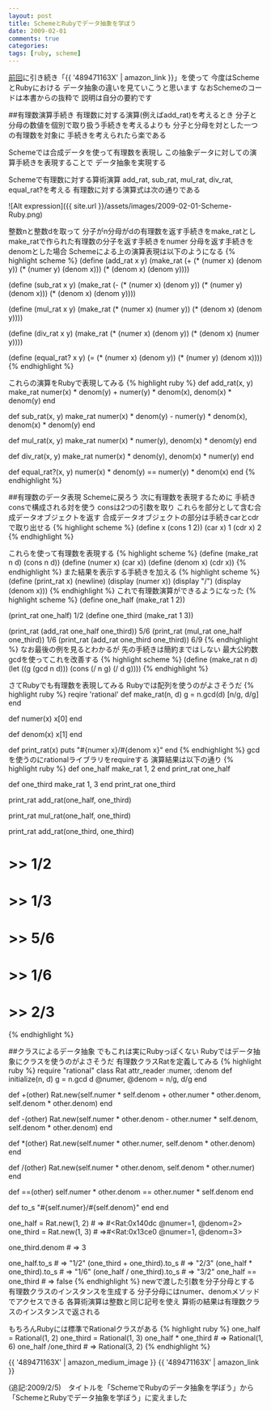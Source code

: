 ```yaml
---
layout: post
title: SchemeとRubyでデータ抽象を学ぼう
date: 2009-02-01
comments: true
categories:
tags: [ruby, scheme]
---
```



[前回](/2009/01/31/notitle/)に引き続き「{{ '489471163X' | amazon_link }}」を使って
今度はSchemeとRubyにおける
データ抽象の違いを見ていこうと思います
なおSchemeのコードは本書からの抜粋で
説明は自分の要約です

##有理数演算手続き
有理数に対する演算(例えばadd_rat)を考えるとき
分子と分母の数値を個別で取り扱う手続きを考えるよりも
分子と分母を対とした一つの有理数を対象に
手続きを考えられたら楽である

Schemeでは合成データを使って有理数を表現し
この抽象データに対しての演算手続きを表現することで
データ抽象を実現する

Schemeで有理数に対する算術演算
add_rat, sub_rat, mul_rat, div_rat, equal_rat?を考える
有理数に対する演算式は次の通りである

![Alt expression]({{ site.url }}/assets/images/2009-02-01-Scheme-Ruby.png)

整数nと整数dを取って
分子がn分母がdの有理数を返す手続きをmake_ratとし
make_ratで作られた有理数の分子を返す手続きをnumer
分母を返す手続きをdenomとした場合
Schemeによる上の演算表現は以下のようになる
{% highlight scheme %}
 (define (add_rat x y)
        (make_rat (+ (* (numer x) (denom y))
                                (* (numer y) (denom x)))
                           (* (denom x) (denom y))))
 
 (define (sub_rat x y)
        (make_rat (- (* (numer x) (denom y))
                               (* (numer y) (denom x)))
                           (* (denom x) (denom y))))
 
 (define (mul_rat x y)
       (make_rat (* (numer x) (numer y))
                          (* (denom x) (denom y))))
 
 (define (div_rat x y)
       (make_rat (* (numer x) (denom y))
                          (* (denom x) (numer y))))
 
 (define (equal_rat? x y)
       (= (* (numer x) (denom y))
            (* (numer y) (denom x))))
{% endhighlight %}

これらの演算をRubyで表現してみる
{% highlight ruby %}
 def add_rat(x, y)
   make_rat numer(x) * denom(y) + numer(y) * denom(x), 
            denom(x) * denom(y)
 end
 
 def sub_rat(x, y)
   make_rat numer(x) * denom(y) - numer(y) * denom(x),
            denom(x) * denom(y)
 end
 
 def mul_rat(x, y)
   make_rat numer(x) * numer(y),
            denom(x) * denom(y)
 end
 
 def div_rat(x, y)
   make_rat numer(x) * denom(y),
            denom(x) * numer(y)
 end
 
 def equal_rat?(x, y)
   numer(x) * denom(y) == numer(y) * denom(x)
 end
{% endhighlight %}

##有理数のデータ表現
Schemeに戻ろう
次に有理数を表現するために
手続きconsで構成される対を使う
consは2つの引数を取り
これらを部分として含む合成データオブジェクトを返す
合成データオブジェクトの部分は手続きcarとcdrで取り出せる
{% highlight scheme %}
 (define x (cons 1 2))
 (car x)
 1
 (cdr x)
 2
{% endhighlight %}

これらを使って有理数を表現する
{% highlight scheme %}
 (define (make_rat n d) (cons n d))
 (define (numer x) (car x))
 (define (denom x) (cdr x))
{% endhighlight %}
また結果を表示する手続きを加える
{% highlight scheme %}
 (define (print_rat x)
 	 (newline)
 	(display (numer x))
 	(display "/")
 	(display (denom x)))
{% endhighlight %}
これで有理数演算ができるようになった
{% highlight scheme %}
 (define one_half (make_rat 1 2))
 
 (print_rat one_half)
 1/2
 (define one_third (make_rat 1 3))
 
 (print_rat (add_rat one_half one_third))
 5/6
 (print_rat (mul_rat one_half one_third))
 1/6
 (print_rat (add_rat one_third one_third))
 6/9
{% endhighlight %}
なお最後の例を見るとわかるが
先の手続きは簡約まではしない
最大公約数gcdを使ってこれを改善する
{% highlight scheme %}
(define (make_rat n d)
 	(let ((g (gcd n d)))
 	 (cons (/ n g) (/ d g))))
{% endhighlight %}

さてRubyでも有理数を表現してみる
Rubyでは配列を使うのがよさそうだ
{% highlight ruby %}
 reqire 'rational'
 def make_rat(n, d)
   g = n.gcd(d)
   [n/g, d/g]
 end
 
 def numer(x)
   x[0]
 end
 
 def denom(x)
   x[1]
 end
 
 def print_rat(x)
   puts "#{numer x}/#{denom x}"
 end
{% endhighlight %}
gcdを使うのにrationalライブラリをrequireする
演算結果は以下の通り
{% highlight ruby %}
 def one_half
   make_rat 1, 2
 end
 print_rat one_half
 
 def one_third
   make_rat 1, 3
 end
 print_rat one_third
 
 print_rat add_rat(one_half, one_third)
 
 print_rat mul_rat(one_half, one_third)
 
 print_rat add_rat(one_third, one_third)
 # >> 1/2
 # >> 1/3
 # >> 5/6
 # >> 1/6
 # >> 2/3
{% endhighlight %}

##クラスによるデータ抽象
でもこれは実にRubyっぽくない
Rubyではデータ抽象にクラスを使うのがよさそうだ
有理数クラスRatを定義してみる
{% highlight ruby %}
 require "rational"
 class Rat
   attr_reader :numer, :denom
   def initialize(n, d)
     g = n.gcd d
     @numer, @denom = n/g, d/g
   end
   
   def +(other)
    Rat.new(self.numer * self.denom + other.numer * other.denom,
             self.denom * other.denom)
   end
   
   def -(other)
    Rat.new(self.numer * other.denom - other.numer * self.denom,
             self.denom * other.denom)
   end
   
   def *(other)
     Rat.new(self.numer * other.numer,
             self.denom * other.denom)
   end
   
   def /(other)
     Rat.new(self.numer * other.denom,
             self.denom * other.numer)
   end
   
   def ==(other)
     self.numer * other.denom == other.numer * self.denom
   end
   
   def to_s
     "#{self.numer}/#{self.denom}"
   end
 end
 
 one_half = Rat.new(1, 2) # => #<Rat:0x140dc @numer=1, @denom=2>
 one_third = Rat.new(1, 3) # =>#<Rat:0x13ce0 @numer=1, @denom=3>
 
 one_third.denom # => 3
 
 one_half.to_s # => "1/2"
 (one_third + one_third).to_s # => "2/3"
 (one_half * one_third).to_s # => "1/6"
 (one_half / one_third).to_s # => "3/2"
 one_half == one_third # => false
{% endhighlight %}
newで渡した引数を分子分母とする
有理数クラスのインスタンスを生成する
分子分母にはnumer、denomメソッドでアクセスできる
各算術演算は整数と同じ記号を使え
算術の結果は有理数クラスのインスタンスで返される

もちろんRubyには標準でRationalクラスがある
{% highlight ruby %}
 one_half = Rational(1, 2)
 one_third = Rational(1, 3)
 one_half * one_third # => Rational(1, 6)
 one_half /one_third # => Rational(3, 2)
{% endhighlight %}

{{ '489471163X' | amazon_medium_image }}
{{ '489471163X' | amazon_link }}

(追記:2009/2/5)　タイトルを「SchemeでRubyのデータ抽象を学ぼう」から「SchemeとRubyでデータ抽象を学ぼう」に変えました
